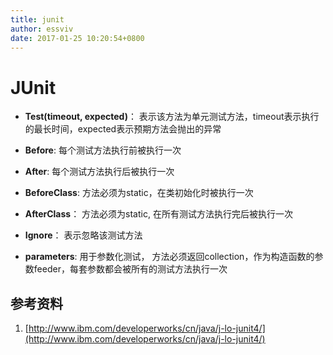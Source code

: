 ```yaml
---
title: junit
author: essviv
date: 2017-01-25 10:20:54+0800
---
```


# JUnit

* **Test(timeout, expected)**： 表示该方法为单元测试方法，timeout表示执行的最长时间，expected表示预期方法会抛出的异常
 
* **Before**: 每个测试方法执行前被执行一次
 
* **After**: 每个测试方法执行后被执行一次
 
* **BeforeClass**: 方法必须为static，在类初始化时被执行一次
 
* **AfterClass**： 方法必须为static, 在所有测试方法执行完后被执行一次
 
* **Ignore**： 表示忽略该测试方法
 
* **parameters**: 用于参数化测试， 方法必须返回collection，作为构造函数的参数feeder，每套参数都会被所有的测试方法执行一次


## 参考资料

1. [http://www.ibm.com/developerworks/cn/java/j-lo-junit4/](http://www.ibm.com/developerworks/cn/java/j-lo-junit4/)

